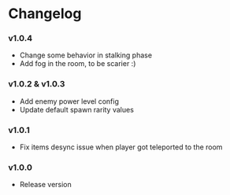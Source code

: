 # Changelog

### v1.0.4

- Change some behavior in stalking phase
- Add fog in the room, to be scarier :)

### v1.0.2 & v1.0.3

- Add enemy power level config
- Update default spawn rarity values

### v1.0.1

- Fix items desync issue when player got teleported to the room

### v1.0.0

- Release version

